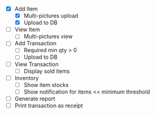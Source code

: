 - [X] Add Item
  - [X] Multi-pictures upload
  - [X] Upload to DB

- [ ] View Item
  - [ ] Multi-pictures view

- [ ] Add Transaction
  - [ ] Required min qty > 0
  - [ ] Upload to DB

- [ ] View Transaction
  - [ ] Display sold items

- [ ] Inventory
  - [ ] Show item stocks
  - [ ] Show notification for items <= minimum threshold

- [ ] Generate report
- [ ] Print transaction as receipt
